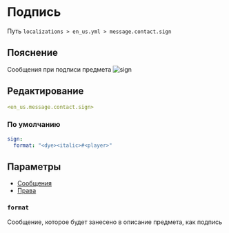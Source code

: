# Подпись
Путь `localizations > en_us.yml > message.contact.sign`

## Пояснение
Сообщения при подписи предмета
![sign](/sign.gif)

## Редактирование
```yaml
<en_us.message.contact.sign>
```

### По умолчанию
```yaml
sign:
  format: "<dye><italic>#<player>"
```

## Параметры

- [Сообщения](/docs/message/contact/sign/)
- [Права](/docs/permission/message/contact/sign/)

### `format`

Сообщение, которое будет занесено в описание предмета, как подпись
